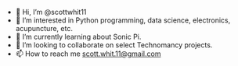 - 👋 Hi, I’m @scottwhit11
- 👀 I’m interested in Python programming, data science, electronics, acupuncture, etc.
- 🌱 I’m currently learning about Sonic Pi. 
- 💞️ I’m looking to collaborate on select Technomancy projects.
- 📫 How to reach me scott.whit.11@gmail.com

<!---
scottwhit11/scottwhit11 is a ✨ special ✨ repository because its `README.md` (this file) appears on your GitHub profile.
You can click the Preview link to take a look at your changes.
--->
